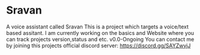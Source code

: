 # Sravan
A voice assistant called Sravan
This is a project which targets a voice/text based assitant.
I am currently working on the basics and Website where you can track projects version,status and etc.
v0.0-Ongoing
You can contact me by joining this projects official discord server:
https://discord.gg/SAYZwvjJ
